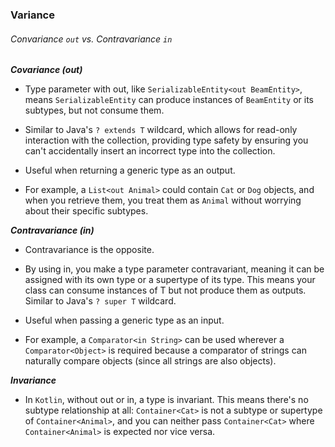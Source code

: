 ### Variance

###### Convariance `out` vs. Contravariance `in`

***Covariance (out)***

- Type parameter with out, like `SerializableEntity<out BeamEntity>`, means
  `SerializableEntity` can produce instances of `BeamEntity` or its subtypes, but not consume them.

- Similar to Java's `? extends T` wildcard, which allows for read-only interaction with the collection, providing type
  safety by ensuring you can't accidentally insert an incorrect type into the collection.

- Useful when returning a generic type as an output.

- For example, a `List<out Animal>` could contain `Cat` or `Dog` objects, and when you retrieve them, you treat them
  as `Animal` without worrying about their specific subtypes.

***Contravariance (in)***

- Contravariance is the opposite.

- By using in, you make a type parameter contravariant, meaning it can be assigned with
  its own type or a supertype of its type. This means your class can consume instances of T but not produce them as
  outputs. Similar to Java's `? super T` wildcard.

- Useful when passing a generic type as an input.

- For example, a `Comparator<in String>` can be used
  wherever a `Comparator<Object>` is required because a comparator of strings can naturally compare objects (since all
  strings are also objects).

***Invariance***

- In `Kotlin`, without out or in, a type is invariant. This means there's no subtype relationship at
  all: `Container<Cat>` is not a subtype or supertype of `Container<Animal>`, and you can neither pass `Container<Cat>`
  where `Container<Animal>` is expected nor vice versa.